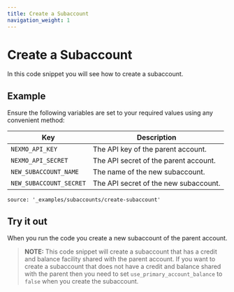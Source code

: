 ```yaml
---
title: Create a Subaccount
navigation_weight: 1
---
```


# Create a Subaccount

In this code snippet you will see how to create a subaccount.

## Example

Ensure the following variables are set to your required values using any convenient method:

Key | Description
-- | --
`NEXMO_API_KEY` | The API key of the parent account.
`NEXMO_API_SECRET` | The API secret of the parent account.
`NEW_SUBACCOUNT_NAME` | The name of the new subaccount.
`NEW_SUBACCOUNT_SECRET` | The API secret of the new subaccount.

```code_snippets
source: '_examples/subaccounts/create-subaccount'
```

## Try it out

When you run the code you create a new subaccount of the parent account.

> **NOTE:** This code snippet will create a subaccount that has a credit and balance facility shared with the parent account. If you want to create a subaccount that does not have a credit and balance shared with the parent then you need to set `use_primary_account_balance` to `false` when you create the subaccount.

